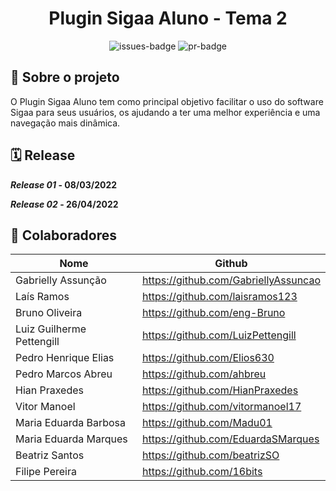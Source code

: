 <div align="center">
  <h1>Plugin Sigaa Aluno - Tema 2</h1>
</div>

<div align="center">
  <img alt="issues-badge" src="https://img.shields.io/github/issues/fga-eps-mds/Tema-02?color=success&style=for-the-badge"/>
  <img alt="pr-badge" src="https://img.shields.io/github/issues-pr/fga-eps-mds/Tema-02?color=success&style=for-the-badge"/>
</div>

## 📑 Sobre o projeto
O Plugin Sigaa Aluno tem como principal objetivo facilitar o uso do software Sigaa para seus usuários, os ajudando a ter uma melhor experiência e uma navegação mais dinâmica. 

## 🗓️ Release
  <strong><i>Release 01</i> - 08/03/2022
  
  <i>Release 02</i> - 26/04/2022 </strong>

## 🤝 Colaboradores

| Nome                      | Github                               |
|---------------------------|--------------------------------------|
| Gabrielly Assunção        | https://github.com/GabriellyAssuncao |   
| Laís Ramos                | https://github.com/laisramos123      |
| Bruno Oliveira            | https://github.com/eng-Bruno         |
| Luiz Guilherme Pettengill | https://github.com/LuizPettengill    |
| Pedro Henrique Elias      | https://github.com/Elios630          |
| Pedro Marcos Abreu        | https://github.com/ahbreu            |
| Hian Praxedes             | https://github.com/HianPraxedes      |
| Vitor Manoel              | https://github.com/vitormanoel17     |
| Maria Eduarda Barbosa     | https://github.com/Madu01            |
| Maria Eduarda Marques     | https://github.com/EduardaSMarques   |
| Beatriz Santos            | https://github.com/beatrizSO         |
| Filipe Pereira            | https://github.com/16bits            |
